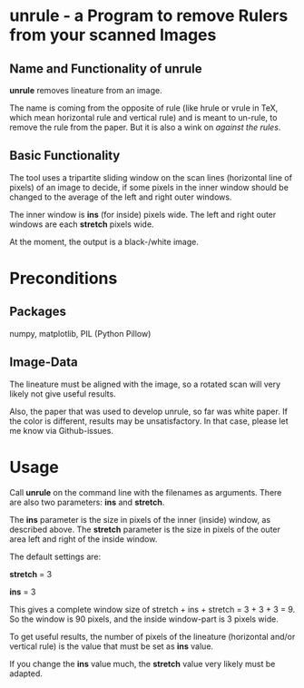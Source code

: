 # **unrule** - a Program to remove Rulers from your scanned Images

## Name and Functionality of **unrule**
**unrule** removes lineature from an image.

The name is coming from the opposite of rule (like hrule or vrule in TeX, which
mean horizontal rule and vertical rule) and is meant to un-rule, to remove the
rule from the paper.
But it is also a wink on _against the rules_.


## Basic Functionality

The tool uses a tripartite sliding window on the scan lines (horizontal
line of pixels) of an image to decide, if some pixels in the inner window
should be changed to the average of the left and right outer windows.

The inner window is **ins** (for inside) pixels wide.
The left and right outer windows are each **stretch** pixels wide.

At the moment, the output is a black-/white image.


# Preconditions

## Packages
numpy,
matplotlib,
PIL (Python Pillow)

## Image-Data
The lineature must be aligned with the image, so a rotated scan will very
likely not give useful results.

Also, the paper that was used to develop unrule, so far was white paper.
If the color is different, results may be unsatisfactory. In that case,
please let me know via Github-issues.



# Usage

Call **unrule** on the command line with the filenames as arguments.
There are also two parameters:
    **ins**
and
    **stretch**.


The **ins** parameter is the size in pixels of the inner (inside) window, as described above.
The **stretch** parameter is the size in pixels of the outer area left and right of the inside window.

The default settings are:

**stretch** = 3

**ins** = 3

This gives a complete window size of stretch + ins + stretch = 3 + 3 + 3 = 9.
So the window is 90 pixels, and the inside window-part is 3 pixels wide.

To get useful results, the number of pixels of the lineature (horizontal and/or vertical rule)
is the value that must be set as **ins** value.

If you change the **ins** value much, the **stretch** value very likely must be adapted.
